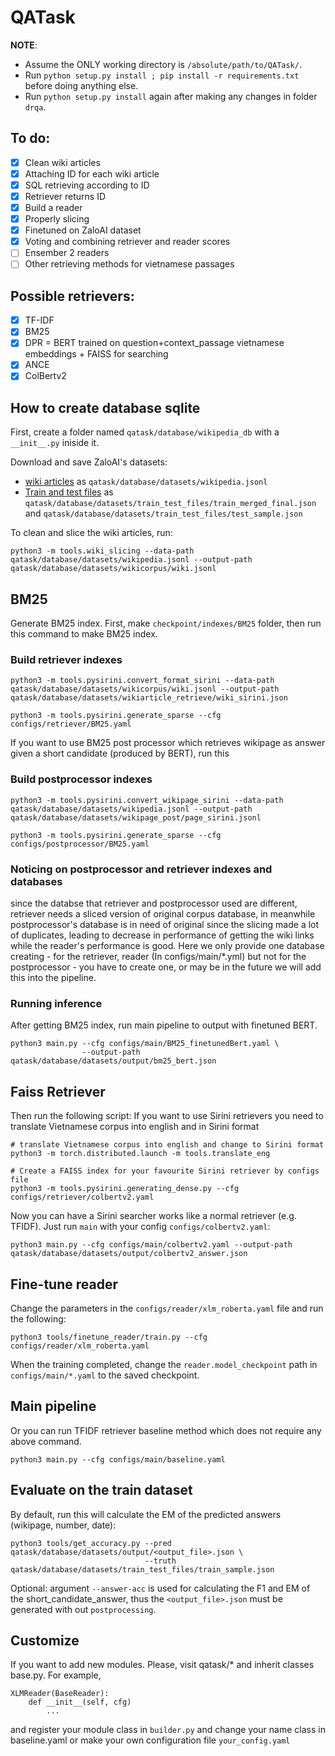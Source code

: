 # QATask

**NOTE**: 
- Assume the ONLY working directory is `/absolute/path/to/QATask/`.
- Run `python setup.py install ; pip install -r requirements.txt` before doing anything else.
- Run `python setup.py install` again after making any changes in folder `drqa`.

## To do:
- [x] Clean wiki articles
- [x] Attaching ID for each wiki article
- [x] SQL retrieving according to ID
- [x] Retriever returns ID
- [x] Build a reader
- [x] Properly slicing
- [x] Finetuned on ZaloAI dataset
- [x] Voting and combining retriever and reader scores
- [ ] Ensember 2 readers
- [ ] Other retrieving methods for vietnamese passages

## Possible retrievers:
- [x] TF-IDF
- [x] BM25
- [x] DPR = BERT trained on question+context_passage vietnamese embeddings + FAISS for searching
- [x] ANCE
- [x] ColBertv2

## How to create database sqlite
First, create a folder named `qatask/database/wikipedia_db` with a `__init__.py` iniside it.

Download and save ZaloAI's datasets:
- [wiki articles](https://dl-challenge.zalo.ai/e2e-question-answering/wikipedia_20220620_cleaned.zip) 
as `qatask/database/datasets/wikipedia.jsonl`
- [Train and test files](https://dl-challenge.zalo.ai/e2e-question-answering/e2eqa-train+public_test-v1.zip) as `qatask/database/datasets/train_test_files/train_merged_final.json` and `qatask/database/datasets/train_test_files/test_sample.json`

To clean and slice the wiki articles, run:
```
python3 -m tools.wiki_slicing --data-path qatask/database/datasets/wikipedia.jsonl --output-path qatask/database/datasets/wikicorpus/wiki.jsonl
```

## BM25
Generate BM25 index. First, make `checkpoint/indexes/BM25` folder, then run this command to make BM25 index.

### Build retriever indexes
```
python3 -m tools.pysirini.convert_format_sirini --data-path qatask/database/datasets/wikicorpus/wiki.jsonl --output-path qatask/database/datasets/wikiarticle_retrieve/wiki_sirini.json

python3 -m tools.pysirini.generate_sparse --cfg configs/retriever/BM25.yaml
```

If you want to use BM25 post processor which retrieves wikipage as answer given a short candidate (produced by BERT), run this

### Build postprocessor indexes
```
python3 -m tools.pysirini.convert_wikipage_sirini --data-path qatask/database/datasets/wikipedia.jsonl --output-path qatask/database/datasets/wikipage_post/page_sirini.jsonl
              
python3 -m tools.pysirini.generate_sparse --cfg configs/postprocessor/BM25.yaml
```
### Noticing on postprocessor and retriever indexes and databases
since the databse that retriever and postprocessor used are different, retriever needs a sliced version of original corpus database, in meanwhile postprocessor's database is in need of original since the slicing made a lot of duplicates, leading to decrease in performance of getting the wiki links while the reader's performance is good. Here we only provide one database creating - for the retriever, reader (In configs/main/*.yml) but not for the postprocessor - you have to create one, or may be in the future we will add this into the pipeline.

### Running inference
After getting BM25 index, run main pipeline to output with finetuned BERT.
```
python3 main.py --cfg configs/main/BM25_finetunedBert.yaml \
                --output-path qatask/database/datasets/output/bm25_bert.json
```

## Faiss Retriever
Then run the following script:
If you want to use Sirini retrievers you need to translate Vietnamese corpus into english and in Sirini format
```
# translate Vietnamese corpus into english and change to Sirini format
python3 -m torch.distributed.launch -m tools.translate_eng

# Create a FAISS index for your favourite Sirini retriever by configs file 
python3 -m tools.pysirini.generating_dense.py --cfg configs/retriever/colbertv2.yaml 
``` 
Now you can have a Sirini searcher works like a normal retriever (e.g. TFIDF). Just run `main` with your config `configs/colbertv2.yaml`:
```
python3 main.py --cfg configs/main/colbertv2.yaml --output-path qatask/database/datasets/output/colbertv2_answer.json 
```

## Fine-tune reader
Change the parameters in the `configs/reader/xlm_roberta.yaml` file and run the following:
```
python3 tools/finetune_reader/train.py --cfg configs/reader/xlm_roberta.yaml
```
When the training completed, change the `reader.model_checkpoint` path in `configs/main/*.yaml` to the saved checkpoint.

## Main pipeline
Or you can run TFIDF retriever baseline method which does not require any above command.
```
python3 main.py --cfg configs/main/baseline.yaml
```

## Evaluate on the train dataset
By default, run this will calculate the EM of the predicted answers (wikipage, number, date):
```
python3 tools/get_accuracy.py --pred  qatask/database/datasets/output/<output_file>.json \
                              --truth qatask/database/datasets/train_test_files/train_sample.json
```
Optional: argument `--answer-acc` is used for calculating the F1 and EM of the short_candidate_answer, thus the `<output_file>.json` must be generated with out `postprocessing`.

## Customize
If you want to add new modules. Please, visit qatask/* and inherit classes base.py. For example, 
```
XLMReader(BaseReader):
    def __init__(self, cfg)
        ...
```
and register your module class in `builder.py` and change your name class in baseline.yaml or make your own configuration file `your_config.yaml`
